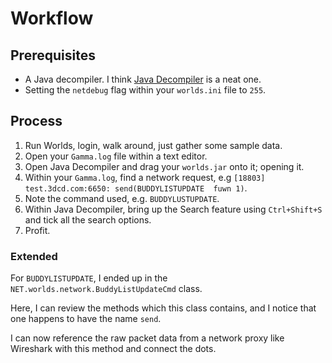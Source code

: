 # Workflow

## Prerequisites
- A Java decompiler. I think [Java Decompiler](https://java-decompiler.github.io/) is a neat one.
- Setting the `netdebug` flag within your `worlds.ini` file to `255`.

## Process
1. Run Worlds, login, walk around, just gather some sample data.
2. Open your `Gamma.log` file within a text editor.
3. Open Java Decompiler and drag your `worlds.jar` onto it; opening it.
4. Within your `Gamma.log`, find a network request, e.g
`[18803] test.3dcd.com:6650: send(BUDDYLISTUPDATE  fuwn 1)`.
5. Note the command used, e.g. `BUDDYLUSTUPDATE`.
6. Within Java Decompiler, bring up the Search feature using `Ctrl+Shift+S` and tick all the search options.
7. Profit.

### Extended
For `BUDDYLISTUPDATE`, I ended up in the `NET.worlds.network.BuddyListUpdateCmd` class.

Here, I can review the methods which this class contains, and I notice that one happens to have 
the name `send`. 

I can now reference the raw packet data from a network proxy like Wireshark with this 
method and connect the dots.
